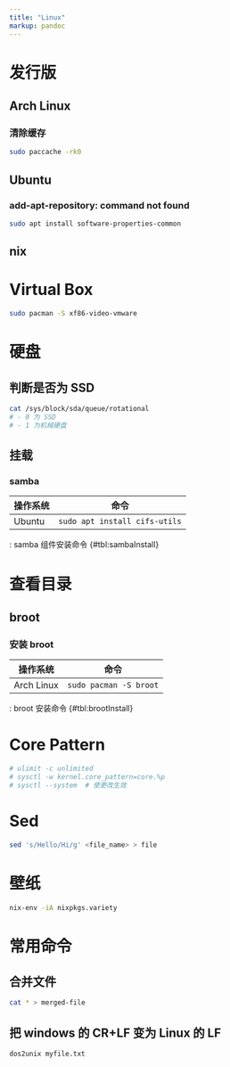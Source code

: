 ```yaml
---
title: "Linux"
markup: pandoc
---
```


# 发行版

## Arch Linux

### 清除缓存

```sh
sudo paccache -rk0
```

## Ubuntu

### add-apt-repository: command not found

```sh
sudo apt install software-properties-common
```

## nix

# Virtual Box

```sh
sudo pacman -S xf86-video-vmware
```

# 硬盘

## 判断是否为 SSD

```sh
cat /sys/block/sda/queue/rotational
# - 0 为 SSD
# - 1 为机械硬盘
```

## 挂载

### samba

| 操作系统 | 命令                          |
|----------|-------------------------------|
| Ubuntu   | `sudo apt install cifs-utils` |

: samba 组件安装命令 {#tbl:sambaInstall}

# 查看目录

## broot

### 安装 broot

| 操作系统   | 命令                   |
|------------|------------------------|
| Arch Linux | `sudo pacman -S broot` |

: broot 安装命令 {#tbl:brootInstall}

# Core Pattern

```sh
# ulimit -c unlimited
# sysctl -w kernel.core_pattern=core.%p
# sysctl --system  # 使更改生效
```

# Sed

```sh
sed 's/Hello/Hi/g' <file_name> > file
```

# 壁纸

```sh
nix-env -iA nixpkgs.variety
```

# 常用命令

## 合并文件

```sh
cat * > merged-file
```

## 把 windows 的 CR+LF 变为 Linux 的 LF

```sh
dos2unix myfile.txt
```
